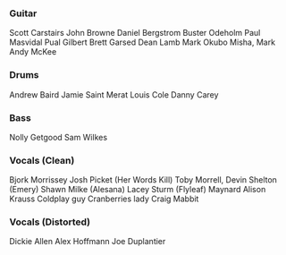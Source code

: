 
### Guitar

Scott Carstairs
John Browne
Daniel Bergstrom
Buster Odeholm
Paul Masvidal
Pual Gilbert
Brett Garsed
Dean Lamb
Mark Okubo
Misha, Mark
Andy McKee
### Drums

Andrew Baird
Jamie Saint Merat
Louis Cole
Danny Carey

### Bass

Nolly Getgood
Sam Wilkes

### Vocals (Clean)

Bjork 
Morrissey
Josh Picket (Her Words Kill)
Toby Morrell, Devin Shelton (Emery)
Shawn Milke (Alesana)
Lacey Sturm (Flyleaf)
Maynard
Alison Krauss
Coldplay guy
Cranberries lady
Craig Mabbit

### Vocals (Distorted)

Dickie Allen
Alex Hoffmann
Joe Duplantier

